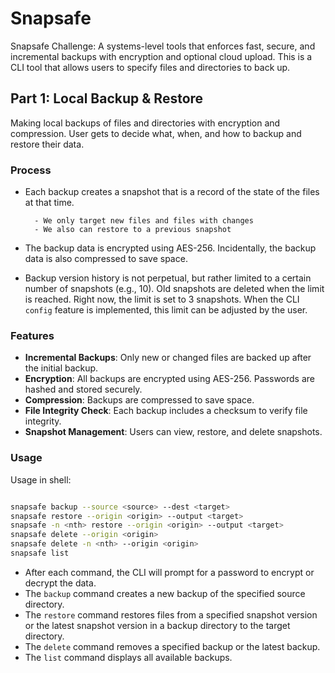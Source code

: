 # Snapsafe

Snapsafe Challenge: A systems-level tools that enforces fast, secure, and incremental backups with encryption and optional cloud upload. This is a CLI tool that allows users to specify files and directories to back up.

## Part 1: Local Backup & Restore

Making local backups of files and directories with encryption and compression. User gets to decide what, when, and how to backup and restore their data.

### Process

- Each backup creates a snapshot that is a record of the state of the files at that time.

        - We only target new files and files with changes
        - We also can restore to a previous snapshot

- The backup data is encrypted using AES-256. Incidentally, the backup data is also compressed to save space.
- Backup version history is not perpetual, but rather limited to a certain number of snapshots (e.g., 10). Old snapshots are deleted when the limit is reached. Right now, the limit is set to 3 snapshots. When the CLI `config` feature is implemented, this limit can be adjusted by the user.

### Features

- **Incremental Backups**: Only new or changed files are backed up after the initial backup.
- **Encryption**: All backups are encrypted using AES-256. Passwords are hashed and stored securely.
- **Compression**: Backups are compressed to save space.
- **File Integrity Check**: Each backup includes a checksum to verify file integrity.
- **Snapshot Management**: Users can view, restore, and delete snapshots.

### Usage

Usage in shell:

```bash

snapsafe backup --source <source> --dest <target>
snapsafe restore --origin <origin> --output <target> 
snapsafe -n <nth> restore --origin <origin> --output <target>
snapsafe delete --origin <origin>
snapsafe delete -n <nth> --origin <origin>
snapsafe list 

```

- After each command, the CLI will prompt for a password to encrypt or decrypt the data.
- The `backup` command creates a new backup of the specified source directory.
- The `restore` command restores files from a specified snapshot version or the latest snapshot version in a backup directory to the target directory.
- The `delete` command removes a specified backup or the latest backup.
- The `list` command displays all available backups.
